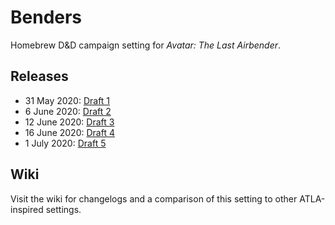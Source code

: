 # Benders

Homebrew D&D campaign setting for _Avatar: The Last Airbender_.

## Releases
- 31 May 2020: [Draft 1](drafts/draft1.pdf)
- 6 June 2020: [Draft 2](drafts/draft2.pdf)
- 12 June 2020: [Draft 3](drafts/draft3.pdf)
- 16 June 2020: [Draft 4](drafts/draft4.pdf)
- 1 July 2020: [Draft 5](drafts/draft5.pdf)

## Wiki
Visit the wiki for changelogs and a comparison of this setting to other ATLA-inspired settings.
